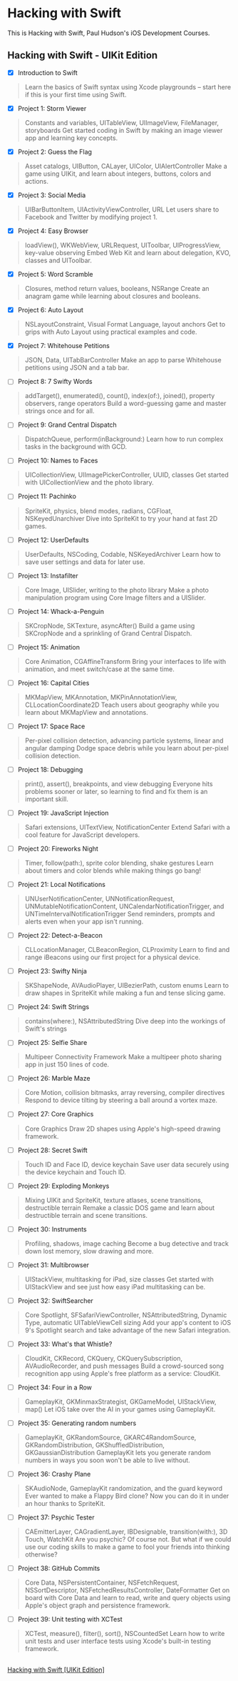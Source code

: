# Hacking with Swift
This is Hacking with Swift, Paul Hudson's iOS Development Courses.

## Hacking with Swift - UIKit Edition

- [x] Introduction to Swift
> Learn the basics of Swift syntax using Xcode playgrounds – start here if this is your first time using Swift.

- [x] Project 1: Storm Viewer
> Constants and variables, UITableView, UIImageView, FileManager, storyboards
Get started coding in Swift by making an image viewer app and learning key concepts.

- [x] Project 2: Guess the Flag
> Asset catalogs, UIButton, CALayer, UIColor, UIAlertController
Make a game using UIKit, and learn about integers, buttons, colors and actions.

- [x] Project 3: Social Media
> UIBarButtonItem, UIActivityViewController, URL
Let users share to Facebook and Twitter by modifying project 1.

- [x] Project 4: Easy Browser
> loadView(), WKWebView, URLRequest, UIToolbar, UIProgressView, key-value observing
Embed Web Kit and learn about delegation, KVO, classes and UIToolbar.

- [x] Project 5: Word Scramble
> Closures, method return values, booleans, NSRange
Create an anagram game while learning about closures and booleans.

- [x] Project 6: Auto Layout
> NSLayoutConstraint, Visual Format Language, layout anchors
Get to grips with Auto Layout using practical examples and code.

- [x] Project 7: Whitehouse Petitions
> JSON, Data, UITabBarController
Make an app to parse Whitehouse petitions using JSON and a tab bar.

- [ ] Project 8: 7 Swifty Words
> addTarget(), enumerated(), count(), index(of:), joined(), property observers, range operators
Build a word-guessing game and master strings once and for all.

- [ ] Project 9: Grand Central Dispatch
> DispatchQueue, perform(inBackground:)
Learn how to run complex tasks in the background with GCD.

- [ ] Project 10: Names to Faces
> UICollectionView, UIImagePickerController, UUID, classes
Get started with UICollectionView and the photo library.

- [ ] Project 11: Pachinko
> SpriteKit, physics, blend modes, radians, CGFloat, NSKeyedUnarchiver
Dive into SpriteKit to try your hand at fast 2D games.

- [ ] Project 12: UserDefaults
> UserDefaults, NSCoding, Codable, NSKeyedArchiver
Learn how to save user settings and data for later use.

- [ ] Project 13: Instafilter
> Core Image, UISlider, writing to the photo library
Make a photo manipulation program using Core Image filters and a UISlider.

- [ ] Project 14: Whack-a-Penguin
> SKCropNode, SKTexture, asyncAfter()
Build a game using SKCropNode and a sprinkling of Grand Central Dispatch.

- [ ] Project 15: Animation
> Core Animation, CGAffineTransform
Bring your interfaces to life with animation, and meet switch/case at the same time.

- [ ] Project 16: Capital Cities
> MKMapView, MKAnnotation, MKPinAnnotationView, CLLocationCoordinate2D
Teach users about geography while you learn about MKMapView and annotations.

- [ ] Project 17: Space Race
> Per-pixel collision detection, advancing particle systems, linear and angular damping
Dodge space debris while you learn about per-pixel collision detection.

- [ ] Project 18: Debugging
> print(), assert(), breakpoints, and view debugging
Everyone hits problems sooner or later, so learning to find and fix them is an important skill.

- [ ] Project 19: JavaScript Injection
> Safari extensions, UITextView, NotificationCenter
Extend Safari with a cool feature for JavaScript developers.

- [ ] Project 20: Fireworks Night
> Timer, follow(path:), sprite color blending, shake gestures
Learn about timers and color blends while making things go bang!

- [ ] Project 21: Local Notifications
> UNUserNotificationCenter, UNNotificationRequest, UNMutableNotificationContent, UNCalendarNotificationTrigger, and UNTimeIntervalNotificationTrigger
Send reminders, prompts and alerts even when your app isn't running.

- [ ] Project 22: Detect-a-Beacon
> CLLocationManager, CLBeaconRegion, CLProximity
Learn to find and range iBeacons using our first project for a physical device.

- [ ] Project 23: Swifty Ninja
> SKShapeNode, AVAudioPlayer, UIBezierPath, custom enums
Learn to draw shapes in SpriteKit while making a fun and tense slicing game.

- [ ] Project 24: Swift Strings
> contains(where:), NSAttributedString
Dive deep into the workings of Swift's strings

- [ ] Project 25: Selfie Share
> Multipeer Connectivity Framework
Make a multipeer photo sharing app in just 150 lines of code.

- [ ] Project 26: Marble Maze
> Core Motion, collision bitmasks, array reversing, compiler directives
Respond to device tilting by steering a ball around a vortex maze.

- [ ] Project 27: Core Graphics
> Core Graphics
Draw 2D shapes using Apple's high-speed drawing framework.

- [ ] Project 28: Secret Swift
>Touch ID and Face ID, device keychain
Save user data securely using the device keychain and Touch ID.

- [ ] Project 29: Exploding Monkeys
> Mixing UIKit and SpriteKit, texture atlases, scene transitions, destructible terrain
Remake a classic DOS game and learn about destructible terrain and scene transitions.

- [ ] Project 30: Instruments
> Profiling, shadows, image caching
Become a bug detective and track down lost memory, slow drawing and more.

- [ ] Project 31: Multibrowser
> UIStackView, multitasking for iPad, size classes
Get started with UIStackView and see just how easy iPad multitasking can be.

- [ ] Project 32: SwiftSearcher
> Core Spotlight, SFSafariViewController, NSAttributedString, Dynamic Type, automatic UITableViewCell sizing
Add your app's content to iOS 9's Spotlight search and take advantage of the new Safari integration.

- [ ] Project 33: What's that Whistle?
> CloudKit, CKRecord, CKQuery, CKQuerySubscription, AVAudioRecorder, and push messages
Build a crowd-sourced song recognition app using Apple's free platform as a service: CloudKit.

- [ ] Project 34: Four in a Row
> GameplayKit, GKMinmaxStrategist, GKGameModel, UIStackView, map()
Let iOS take over the AI in your games using GameplayKit.

- [ ] Project 35: Generating random numbers
> GameplayKit, GKRandomSource, GKARC4RandomSource, GKRandomDistribution, GKShuffledDistribution, GKGaussianDistribution
GameplayKit lets you generate random numbers in ways you soon won't be able to live without.

- [ ] Project 36: Crashy Plane
> SKAudioNode, GameplayKit randomization, and the guard keyword
Ever wanted to make a Flappy Bird clone? Now you can do it in under an hour thanks to SpriteKit.

- [ ] Project 37: Psychic Tester
> CAEmitterLayer, CAGradientLayer, IBDesignable, transition(with:), 3D Touch, WatchKit
Are you psychic? Of course not. But what if we could use our coding skills to make a game to fool your friends into thinking otherwise?

- [ ] Project 38: GitHub Commits
> Core Data, NSPersistentContainer, NSFetchRequest, NSSortDescriptor, NSFetchedResultsController, DateFormatter
Get on board with Core Data and learn to read, write and query objects using Apple's object graph and persistence framework.

- [ ] Project 39: Unit testing with XCTest
> XCTest, measure(), filter(), sort(), NSCountedSet
Learn how to write unit tests and user interface tests using Xcode's built-in testing framework.

##
[Hacking with Swift [UIKit Edition]](https://www.hackingwithswift.com/read)
